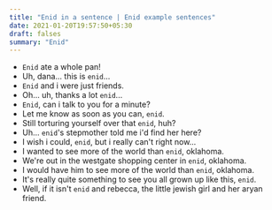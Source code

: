 ```yaml
---
title: "Enid in a sentence | Enid example sentences"
date: 2021-01-20T19:57:50+05:30
draft: falses
summary: "Enid"
---
```

- `Enid` ate a whole pan!
- Uh, dana... this is `enid`...
- `Enid` and i were just friends.
- Oh... uh, thanks a lot `enid`...
- `Enid`, can i talk to you for a minute?
- Let me know as soon as you can, `enid`.
- Still torturing yourself over that `enid`, huh?
- Uh... `enid`'s stepmother told me i'd find her here?
- I wish i could, `enid`, but i really can't right now...
- I wanted to see more of the world than `enid`, oklahoma.
- We're out in the westgate shopping center in `enid`, oklahoma.
- I would have him to see more of the world than `enid`, oklahoma.
- It's really quite something to see you all grown up like this, `enid`.
- Well, if it isn't `enid` and rebecca, the little jewish girl and her aryan friend.
                 
